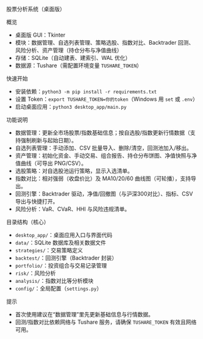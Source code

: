 股票分析系统（桌面版）

概览
- 桌面版 GUI：Tkinter
- 模块：数据管理、自选列表管理、策略选股、指数对比、Backtrader 回测、风险分析、资产管理（持仓分布与净值曲线）
- 存储：SQLite（自动建表、建索引、WAL 优化）
- 数据源：Tushare（需配置环境变量 `TUSHARE_TOKEN`）

快速开始
- 安装依赖：`python3 -m pip install -r requirements.txt`
- 设置 Token：`export TUSHARE_TOKEN=你的token`（Windows 用 `set` 或 `.env`）
- 启动桌面应用：`python3 desktop_app/main.py`

功能说明
- 数据管理：更新全市场股票/指数基础信息；按自选股/指数更新行情数据（支持强制刷新与起始日期）。
- 自选列表管理：手动添加、CSV 批量导入、删除/清空，回测池加入/移出。
- 资产管理：初始化资金、手动交易、组合报告、持仓分布饼图、净值快照与净值曲线（可导出 PNG/CSV）。
- 选股策略：对自选股池运行策略，显示入选清单。
- 指数对比：相对强弱（收盘价比）及 MA10/20/60 曲线图（可轮播），支持导出。
- 回测引擎：Backtrader 驱动，净值/回撤图（与沪深300对比）、指标、CSV 导出与快捷打开。
- 风险分析：VaR、CVaR、HHI 与风险违规清单。

目录结构（核心）
- `desktop_app/`：桌面应用入口与界面代码
- `data/`：SQLite 数据库及相关数据文件
- `strategies/`：交易策略定义
- `backtest/`：回测引擎（Backtrader 封装）
- `portfolio/`：投资组合与交易记录管理
- `risk/`：风险分析
- `analysis/`：指数对比等分析模块
- `config/`：全局配置（`settings.py`）

提示
- 首次使用建议在“数据管理”里先更新基础信息与行情数据。
- 回测/指数对比依赖网络与 Tushare 服务，请确保 `TUSHARE_TOKEN` 有效且网络可用。
